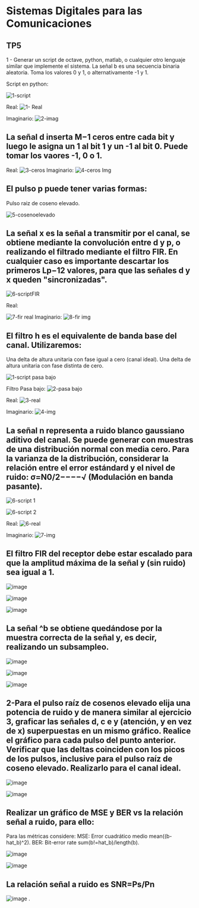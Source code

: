 # Sistemas Digitales para las Comunicaciones
## TP5


1 - Generar un script de octave, python, matlab, o cualquier otro lenguaje similar que implemente el sistema.
La señal b es una secuencia binaria aleatoria. Toma los valores 0 y 1, o alternativamente -1 y 1.

Script en python:


![1-script](https://user-images.githubusercontent.com/33461466/156263982-38357e30-5789-47a4-9430-fbea68ffc933.PNG)

Real:
![1- Real](https://user-images.githubusercontent.com/33461466/156263999-4272882f-4e25-4fdb-9505-059ca264e022.PNG)

Imaginario:
![2-imag](https://user-images.githubusercontent.com/33461466/156264029-e0b05aef-e8e2-40ef-b8b5-a39ec647c84c.PNG)

## La señal d inserta  M−1  ceros entre cada bit y luego le asigna un 1 al bit 1 y un -1 al bit 0. Puede tomar los vaores -1, 0 o 1.

Real:
![3-ceros](https://user-images.githubusercontent.com/33461466/156264092-55c7228b-1b0d-4de3-a6f0-dd606f16a2b1.PNG)
Imaginario:
![4-ceros Img](https://user-images.githubusercontent.com/33461466/156264098-3edc098e-2d17-4fb4-bf70-92f8b59bba2a.PNG)

## El pulso p puede tener varias formas:
Pulso raiz de coseno elevado.

![5-cosenoelevado](https://user-images.githubusercontent.com/33461466/156264211-17d3bbb7-d7c1-4eb1-85f2-7932e0566ca8.PNG)

## La señal x es la señal a transmitir por el canal, se obtiene mediante la convolución entre d y p, o realizando el filtrado mediante el filtro FIR. En cualquier caso es importante descartar los primeros  Lp−12  valores, para que las señales d y x queden "sincronizadas".

![6-scriptFIR](https://user-images.githubusercontent.com/33461466/156264274-2e3ea58c-d882-4bc9-ac29-d3ce5af6e2b0.PNG)

Real:

![7-fir real](https://user-images.githubusercontent.com/33461466/156264296-f5973a7a-3138-4318-8e0d-53cea0cdf583.PNG)
Imaginario:
![8-fir img](https://user-images.githubusercontent.com/33461466/156264309-9b189a99-e0e6-432e-ad6d-bde4eda2d35d.PNG)


## El filtro h es el equivalente de banda base del canal. Utilizaremos:
Una delta de altura unitaria con fase igual a cero (canal ideal).
Una delta de altura unitaria con fase distinta de cero.

![1-script pasa bajo](https://user-images.githubusercontent.com/33461466/156264375-9ec48d49-c3b5-42f1-b8f0-f70f4a1b7358.PNG)

Filtro Pasa bajo:
![2-pasa bajo](https://user-images.githubusercontent.com/33461466/156264384-9b1394b2-3951-48de-bcfd-f27d46c8502b.PNG)

Real:
![3-real](https://user-images.githubusercontent.com/33461466/156264413-b052212f-791f-43c8-81ba-c60f87e62f29.PNG)

Imaginario:
![4-img](https://user-images.githubusercontent.com/33461466/156264433-c504ba0b-2811-4737-b0b6-f3531bfa6129.PNG)

## La señal n representa a ruido blanco gaussiano aditivo del canal. Se puede generar con muestras de una distribución normal con media cero. Para la varianza de la distribución, considerar la relación entre el error estándard y el nivel de ruido:  σ=N0/2−−−−√  (Modulación en banda pasante).


![6-script 1](https://user-images.githubusercontent.com/33461466/156264487-9635dfd7-a104-47fd-86e1-f8d1f278e915.PNG)

![6-script 2](https://user-images.githubusercontent.com/33461466/156264493-2df200b9-5c82-4336-a04d-312a9514c72c.PNG)

Real:
![6-real](https://user-images.githubusercontent.com/33461466/156264511-bd334e40-87a1-4456-b60f-0d29f3a3e28b.PNG)

Imaginario:
![7-img](https://user-images.githubusercontent.com/33461466/156264525-07d00d2f-2706-4a83-989c-a6b765585326.PNG)

## El filtro FIR del receptor debe estar escalado para que la amplitud máxima de la señal y (sin ruido) sea igual a 1.

![image](https://user-images.githubusercontent.com/33461466/156264959-42eeeee1-2313-493b-94e7-9ff4f259dbc4.png)

![image](https://user-images.githubusercontent.com/33461466/156264990-f65c3422-c646-4bec-8915-d62459350089.png)

![image](https://user-images.githubusercontent.com/33461466/156265021-07761b56-8aee-4a51-9008-64521c4a3ee6.png)

## La señal ^b se obtiene quedándose por la muestra correcta de la señal y, es decir, realizando un subsampleo.

![image](https://user-images.githubusercontent.com/33461466/156265139-3a631464-b042-4e1a-a266-bc111f1b2a02.png)

![image](https://user-images.githubusercontent.com/33461466/156265166-3529f143-b0a0-4635-9ee7-00ea0afb7ea9.png)

![image](https://user-images.githubusercontent.com/33461466/156265187-9ea83d4b-7dbf-422e-878f-7343025142c5.png)

## 2-Para el pulso raíz de cosenos elevado elija una potencia de ruido y de manera similar al ejercicio 3, graficar las señales d, c e y (atención, y en vez de x) superpuestas en un mismo gráfico. Realice el gráfico para cada pulso del punto anterior. Verificar que las deltas coinciden con los picos de los pulsos, inclusive para el pulso raíz de coseno elevado. Realizarlo para el canal ideal.
![image](https://user-images.githubusercontent.com/33461466/156265547-ce8a6e28-91d8-40e4-a7f4-7c4ae87e8b65.png)

![image](https://user-images.githubusercontent.com/33461466/156265592-23c55a3b-14f1-4451-9746-19f29814f24c.png)

## Realizar un gráfico de MSE y BER vs la relación señal a ruido, para ello:
Para las métricas considere:
MSE: Error cuadrático medio mean((b-hat_b)^2).
BER: Bit-error rate sum(b!=hat_b)/length(b).

![image](https://user-images.githubusercontent.com/33461466/156265866-10533417-ee98-4c8f-a1ae-51c3305fb57b.png)

![image](https://user-images.githubusercontent.com/33461466/156266033-aac16f73-216a-4bdf-bdda-64abe3bd747f.png)


## La relación señal a ruido es SNR=Ps/Pn

![image](https://user-images.githubusercontent.com/33461466/156266250-66d5d8f8-a7c3-44b5-9464-52abe514de90.png)
.



